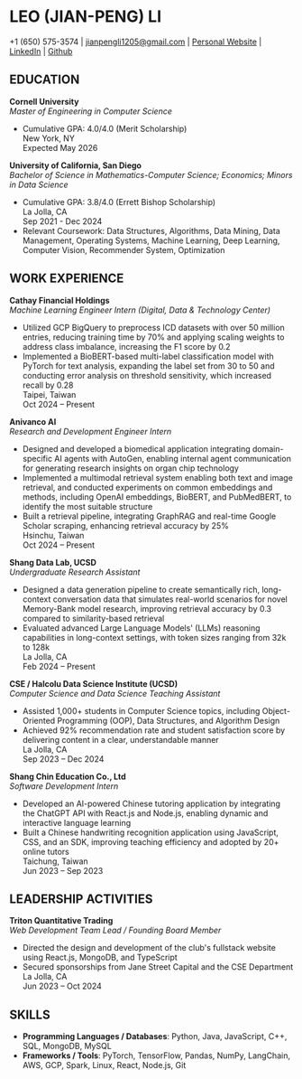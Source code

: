 # LEO (JIAN-PENG) LI
+1 (650) 575-3574 | jianpengli1205@gmail.com | [Personal Website](https://example.com) | [LinkedIn](https://example.com) | [Github](https://example.com)

## EDUCATION

**Cornell University**  
*Master of Engineering in Computer Science*  
- Cumulative GPA: 4.0/4.0 (Merit Scholarship)  
New York, NY  
Expected May 2026  

**University of California, San Diego**  
*Bachelor of Science in Mathematics-Computer Science; Economics; Minors in Data Science*  
- Cumulative GPA: 3.8/4.0 (Errett Bishop Scholarship)  
La Jolla, CA  
Sep 2021 - Dec 2024  
- Relevant Coursework: Data Structures, Algorithms, Data Mining, Data Management, Operating Systems, Machine Learning, Deep Learning, Computer Vision, Recommender System, Optimization

## WORK EXPERIENCE

**Cathay Financial Holdings**  
*Machine Learning Engineer Intern (Digital, Data & Technology Center)*  
- Utilized GCP BigQuery to preprocess ICD datasets with over 50 million entries, reducing training time by 70% and applying scaling weights to address class imbalance, increasing the F1 score by 0.2  
- Implemented a BioBERT-based multi-label classification model with PyTorch for text analysis, expanding the label set from 30 to 50 and conducting error analysis on threshold sensitivity, which increased recall by 0.28  
Taipei, Taiwan  
Oct 2024 – Present  

**Anivanco AI**  
*Research and Development Engineer Intern*  
- Designed and developed a biomedical application integrating domain-specific AI agents with AutoGen, enabling internal agent communication for generating research insights on organ chip technology  
- Implemented a multimodal retrieval system enabling both text and image retrieval, and conducted experiments on common embeddings and methods, including OpenAI embeddings, BioBERT, and PubMedBERT, to identify the most suitable structure  
- Built a retrieval pipeline, integrating GraphRAG and real-time Google Scholar scraping, enhancing retrieval accuracy by 25%  
Hsinchu, Taiwan  
Oct 2024 – Present  

**Shang Data Lab, UCSD**  
*Undergraduate Research Assistant*  
- Designed a data generation pipeline to create semantically rich, long-context conversation data that simulates real-world scenarios for novel Memory-Bank model research, improving retrieval accuracy by 0.3 compared to similarity-based retrieval  
- Evaluated advanced Large Language Models' (LLMs) reasoning capabilities in long-context settings, with token sizes ranging from 32k to 128k  
La Jolla, CA  
Feb 2024 – Present  

**CSE / Halcolu Data Science Institute (UCSD)**  
*Computer Science and Data Science Teaching Assistant*  
- Assisted 1,000+ students in Computer Science topics, including Object-Oriented Programming (OOP), Data Structures, and Algorithm Design  
- Achieved 92% recommendation rate and student satisfaction score by delivering content in a clear, understandable manner  
La Jolla, CA  
Sep 2023 – Dec 2024  

**Shang Chin Education Co., Ltd**  
*Software Development Intern*  
- Developed an AI-powered Chinese tutoring application by integrating the ChatGPT API with React.js and Node.js, enabling dynamic and interactive language learning  
- Built a Chinese handwriting recognition application using JavaScript, CSS, and an SDK, improving teaching efficiency and adopted by 20+ online tutors  
Taichung, Taiwan  
Jun 2023 – Sep 2023  

## LEADERSHIP ACTIVITIES

**Triton Quantitative Trading**  
*Web Development Team Lead / Founding Board Member*  
- Directed the design and development of the club's fullstack website using React.js, MongoDB, and TypeScript  
- Secured sponsorships from Jane Street Capital and the CSE Department  
La Jolla, CA  
Jun 2023 – Oct 2024  

## SKILLS

- **Programming Languages / Databases**: Python, Java, JavaScript, C++, SQL, MongoDB, MySQL  
- **Frameworks / Tools**: PyTorch, TensorFlow, Pandas, NumPy, LangChain, AWS, GCP, Spark, Linux, React, Node.js, Git  